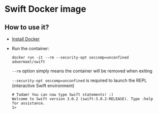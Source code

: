 # Swift Docker image

## How to use it?

- [Install Docker](https://docs.docker.com/engine/installation/)
- Run the container:

	```shell
	docker run -it --rm --security-opt seccomp=unconfined aduermael/swift
	```
	
	`--rm` option simply means the container will be removed when exiting
	
	`--security-opt seccomp=unconfined` is required to launch the REPL (interactive Swift environment)
	
	```shell
	# Tadam! You can now type Swift statements! :)
	Welcome to Swift version 3.0.2 (swift-3.0.2-RELEASE). Type :help for assistance.
	1>
	```
	

